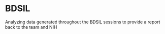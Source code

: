 # BDSIL
Analyzing data generated throughout the BDSIL sessions to provide a report back to the team and NIH
